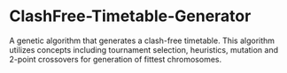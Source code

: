 # ClashFree-Timetable-Generator
A genetic algorithm that generates a clash-free timetable. This algorithm utilizes concepts including tournament selection, heuristics, mutation and 2-point crossovers for generation of fittest chromosomes.
